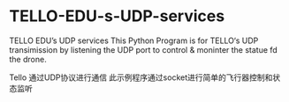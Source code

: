 # TELLO-EDU-s-UDP-services
TELLO EDU’s UDP services
This Python Program is for TELLO‘s UDP transimission
by listening the UDP port to control & moninter the statue fd the drone.

Tello 通过UDP协议进行通信
此示例程序通过socket进行简单的飞行器控制和状态监听
